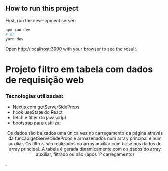 ## How to run this project

First, run the development server:

```bash
npm run dev
# or
yarn dev
```

Open [http://localhost:3000](http://localhost:3000) with your browser to see the result.

# Projeto filtro em tabela com dados de requisição web

### Tecnologias utilizadas: 
- Nextjs com getServerSideProps
- hook useState do React
- fetch e filter do javascript 
- bootstrap para estilizar

<p align="center">Os dados são baixados uma única vez no carregamento da página através da função getServerSideProps e armazenados num array principal e num auxiliar. Os filtros são realizados no array auxiliar com base nos dados do array principal. A tabela é gerada dinamicamente com os dados do array auxiliar, filtrado ou não (após 1º carregamento)</p>.